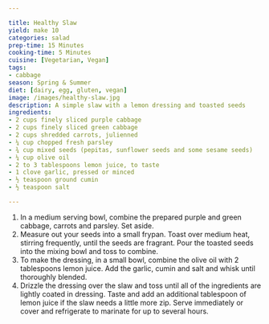 ```yaml
---

title: Healthy Slaw
yield: make 10
categories: salad
prep-time: 15 Minutes
cooking-time: 5 Minutes
cuisine: [Vegetarian, Vegan]
tags:
- cabbage
season: Spring & Summer
diet: [dairy, egg, gluten, vegan]
image: /images/healthy-slaw.jpg
description: A simple slaw with a lemon dressing and toasted seeds
ingredients:
- 2 cups finely sliced purple cabbage
- 2 cups finely sliced green cabbage
- 2 cups shredded carrots, julienned
- ¼ cup chopped fresh parsley
- ¾ cup mixed seeds (pepitas, sunflower seeds and some sesame seeds)
- ¼ cup olive oil
- 2 to 3 tablespoons lemon juice, to taste
- 1 clove garlic, pressed or minced
- ½ teaspoon ground cumin
- ½ teaspoon salt

---
```


1. In a medium serving bowl, combine the prepared purple and green cabbage, carrots and parsley. Set aside.
2. Measure out your seeds into a small frypan. Toast over medium heat, stirring frequently, until the seeds are fragrant. Pour the toasted seeds into the mixing bowl and toss to combine.
3. To make the dressing, in a small bowl, combine the olive oil with 2 tablespoons lemon juice. Add the garlic, cumin and salt and whisk until thoroughly blended.
4. Drizzle the dressing over the slaw and toss until all of the ingredients are lightly coated in dressing. Taste and add an additional tablespoon of lemon juice if the slaw needs a little more zip. Serve immediately or cover and refrigerate to marinate for up to several hours.
